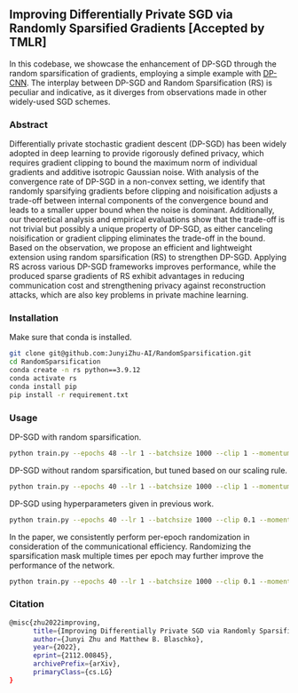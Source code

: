 ## Improving Differentially Private SGD via Randomly Sparsified Gradients [Accepted by TMLR]

In this codebase, we showcase the enhancement of DP-SGD through the random sparsification of gradients, employing a simple example with [DP-CNN](https://ojs.aaai.org/index.php/AAAI/article/view/17123). The interplay between DP-SGD and Random Sparsification (RS) is peculiar and indicative, as it diverges from observations made in other widely-used SGD schemes.

### Abstract
Differentially private stochastic gradient descent (DP-SGD) has been widely adopted in deep learning to provide rigorously defined privacy, which requires gradient clipping to bound the maximum norm of individual gradients and additive isotropic Gaussian noise. With analysis of the convergence rate of DP-SGD in a non-convex setting, we identify that randomly sparsifying gradients before clipping and noisification adjusts a trade-off between internal components of the convergence bound and leads to a smaller upper bound when the noise is dominant. Additionally, our theoretical analysis and empirical evaluations show that the trade-off is not trivial but possibly a unique property of DP-SGD, as either canceling noisification or gradient clipping eliminates the trade-off in the bound. Based on the observation, we propose an efficient and lightweight extension using random sparsification (RS) to strengthen DP-SGD. Applying RS across various DP-SGD frameworks improves performance, while the produced sparse gradients of RS exhibit advantages in reducing communication cost and strengthening privacy against reconstruction attacks, which are also key problems in private machine learning. 

### Installation
Make sure that conda is installed.
```sh
git clone git@github.com:JunyiZhu-AI/RandomSparsification.git
cd RandomSparsification
conda create -n rs python==3.9.12
conda activate rs
conda install pip
pip install -r requirement.txt
```

### Usage

DP-SGD with random sparsification.
```bash
python train.py --epochs 48 --lr 1 --batchsize 1000 --clip 1 --momentum 0 --eps 3 --final-rate 0.9
```

DP-SGD without random sparsification, but tuned based on our scaling rule.
```bash
python train.py --epochs 40 --lr 1 --batchsize 1000 --clip 1 --momentum 0 --eps 3 --final-rate 0
```

DP-SGD using hyperparameters given in previous work.
```bash
python train.py --epochs 40 --lr 1 --batchsize 1000 --clip 0.1 --momentum 0.9 --eps 3 --final-rate 0
```

In the paper, we consistently perform per-epoch randomization in consideration of the communicational efficiency. Randomizing the sparsification mask multiple times per epoch may further improve the performance of the network.
```bash
python train.py --epochs 40 --lr 1 --batchsize 1000 --clip 0.1 --momentum 0.9 --eps 3 --final-rate 0.9 --refresh 5
```
### Citation
```sh
@misc{zhu2022improving,
      title={Improving Differentially Private SGD via Randomly Sparsified Gradients}, 
      author={Junyi Zhu and Matthew B. Blaschko},
      year={2022},
      eprint={2112.00845},
      archivePrefix={arXiv},
      primaryClass={cs.LG}
}
```
